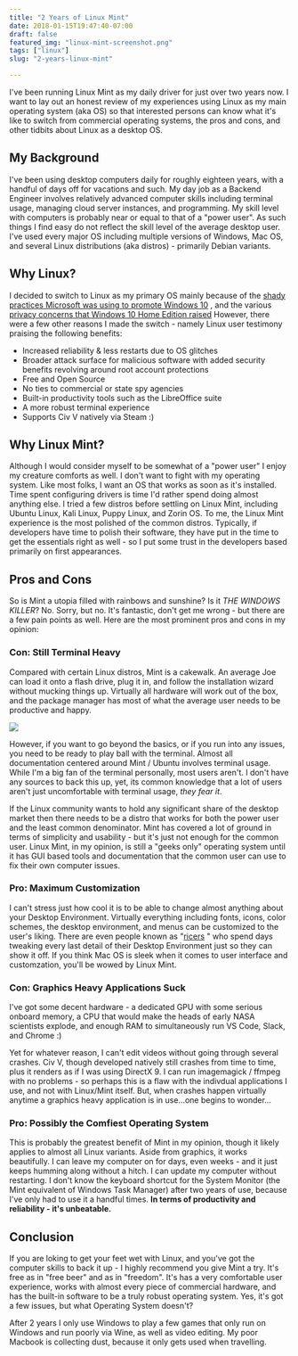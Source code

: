 ```yaml
---
title: "2 Years of Linux Mint"
date: 2018-01-15T19:47:40-07:00
draft: false
featured_img: "linux-mint-screenshot.png"
tags: ["linux"]
slug: "2-years-linux-mint"

---
```



I've been running Linux Mint as my daily driver for just over two years now. I want to lay out an honest review of my experiences using Linux as my main operating system (aka OS) so that interested persons can know what it's like to switch from commercial operating systems, the pros and cons, and other tidbits about Linux as a desktop OS.

## My Background

I've been using desktop computers daily for roughly eighteen years, with a handful of days off for vacations and such. My day job as a Backend Engineer  involves relatively advanced computer skills including terminal usage, managing cloud server instances, and programming. My skill level with computers is probably near or equal to that of a "power user". As such things I find easy do not reflect the skill level of the average desktop user. I've used every major OS including multiple versions of Windows, Mac OS, and several Linux distributions (aka distros) - primarily Debian variants.

## Why Linux?

I decided to switch to Linux as my primary OS mainly because of the [shady practices Microsoft was using to promote Windows 10](https://www.computerworld.com/article/3029613/microsoft-windows/new-details-emerge-about-forced-windows-10-upgrade-and-how-to-block-it.html) , and the various [privacy concerns that Windows 10 Home Edition raised](https://arstechnica.com/information-technology/2015/08/even-when-told-not-to-windows-10-just-cant-stop-talking-to-microsoft/) However, there were a few other reasons I made the switch - namely Linux user testimony praising the following benefits:

* Increased reliability & less restarts due to OS glitches
* Broader attack surface for malicious software with added security benefits revolving around root account protections
* Free and Open Source
* No ties to commercial or state spy agencies
* Built-in productivity tools such as the LibreOffice suite
* A more robust terminal experience
* Supports Civ V natively via Steam :)

## Why Linux Mint?

Although I would consider myself to be somewhat of a "power user" I enjoy my creature comforts as well. I don't want to fight with my operating system. Like most folks, I want an OS that works as soon as it's installed. Time spent configuring drivers is time I'd rather spend doing almost anything else. I tried a few distros before settling on Linux Mint, including Ubuntu Linux, Kali Linux, Puppy Linux, and Zorin OS. To me, the Linux Mint experience is the most polished of the common distros. Typically, if developers have time to polish their software, they have put in the time to get the essentials right as well - so I put some trust in the developers based primarily on first appearances. 

## Pros and Cons

So is Mint a utopia filled with rainbows and sunshine? Is it *THE WINDOWS KILLER*? No. Sorry, but no. It's fantastic, don't get me wrong - but there are a few pain points as well. Here are the most prominent pros and cons in my opinion:

### Con: Still Terminal Heavy

Compared with certain Linux distros, Mint is a cakewalk. An average Joe can load it onto a flash drive, plug it in, and follow the installation wizard without mucking things up. Virtually all hardware will work out of the box, and the package manager has most of what the average user needs to be productive and happy.

![ ](/img/typical-arch-install.png)

However, if you want to go beyond the basics, or if you run into any issues, you need to be ready to play ball with the terminal. Almost all documentation centered around Mint / Ubuntu involves terminal usage. While I'm a big fan of the terminal personally, most users aren't. I don't have any sources to back this up, yet, its common knowledge that a lot of users aren't just uncomfortable with terminal usage, *they fear it*.

If the Linux community wants to hold any significant share of the desktop market then there needs to be a distro that works for both the power user and the least common denominator. Mint has covered a lot of ground in terms of simplicity and usability - but it's just not enough for the common user. Linux Mint, in my opinion, is still a "geeks only" operating system until it has GUI based tools and documentation that the common user can use to fix their own computer issues.

### Pro: Maximum Customization

I can't stress just how cool it is to be able to change almost anything about your Desktop Environment. Virtually everything including fonts, icons, color schemes, the desktop environment, and menus can be customized to the user's liking. There are even people  known as "[ricers](https://www.reddit.com/r/unixporn/) " who spend days tweaking every last detail of their Desktop Environment just so they can show it off. If you think Mac OS is sleek when it comes to user interface and customzation, you'll be wowed by Linux Mint.

### Con: Graphics Heavy Applications Suck

I've got some decent hardware - a dedicated GPU with some serious onboard memory, a CPU that would make the heads of early NASA scientists explode, and enough RAM to simultaneously run VS Code, Slack, and Chrome :)

Yet for whatever reason, I can't edit videos without going through several crashes. Civ V, though developed natively still crashes from time to time, plus it renders as if I was using DirectX 9. I can run imagemagick /  ffmpeg with no problems - so perhaps this is a flaw with the indivdual applications I use, and not with Linux/Mint itself. But, when crashes happen virtually anytime a graphics heavy application is in use...one begins to wonder...

### Pro: Possibly the Comfiest Operating System

This is probably  the greatest benefit of Mint in my opinion, though it likely applies to almost all Linux variants. Aside from graphics, it works beautifully. I can leave my computer on for days, even weeks - and it just keeps humming along without a hitch. I can update my computer without restarting. I don't know the keyboard shortcut for the System Monitor (the Mint equivalent of Windows Task Manager) after two years of use, because I've only had to use it a handful times. **In terms of productivity and reliability - it's unbeatable.**

## Conclusion

If you are loking to get your feet wet with Linux, and you've got the computer skills to back it up - I highly recommend you give Mint a try. It's free as in "free beer" and as in "freedom". It's has a very comfortable user experience, works with almost every piece of commercial hardware, and has the built-in software to be a truly robust operating system. Yes, it's got a few issues, but what Operating System doesn't?

After 2 years I only use Windows to play a few games that only run on Windows and run poorly via Wine, as well as video editing. My poor Macbook is collecting dust, because it only gets used when travelling.